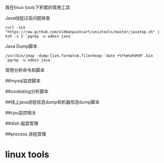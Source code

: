 我在linux tools下积累的常用工具

Java线程过高问题排查
```
curl -sLk "https://raw.github.com/oldmanpushcart/unixtools/master/javatop.sh" | ksh -s 5 `pgrep -u admin java`
```

Java Dump脚本
```
/usr/bin/jmap -dump:live,format=b,file=heap-`date +%Y%m%d%H%M`.bin `pgrep -u admin java`
```

常用分析命令和脚本
  
##mysql监控脚本

##cookielog分析脚本

##线上java进程信息dump和机器信息dump脚本

##cpu监控相关

##dish 磁盘管理

##process 进程管理

linux tools
=========

